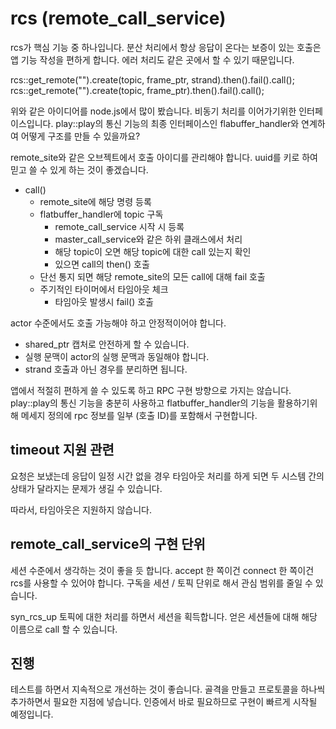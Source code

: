 # rcs (remote_call_service)

rcs가 핵심 기능 중 하나입니다. 분산 처리에서 항상 응답이 온다는 보증이 
있는 호출은 앱 기능 작성을 편하게 합니다. 에러 처리도 같은 곳에서 할 수 있기 때문입니다. 

rcs::get_remote("").create(topic, frame_ptr, strand).then().fail().call(); 
rcs::get_remote("").create(topic, frame_ptr).then().fail().call(); 

위와 같은 아이디어를 node.js에서 많이 봤습니다. 비동기 처리를 이어가기위한 인터페이스입니다. 
play::play의 통신 기능의 최종 인터페이스인 flabuffer_handler와 연계하여 
어떻게 구조를 만들 수 있을까요? 


remote_site와 같은 오브젝트에서 호출 아이디를 관리해야 합니다. uuid를 키로 하여 
믿고 쓸 수 있게 하는 것이 좋겠습니다. 

- call() 
  - remote_site에 해당 명령 등록 
  - flatbuffer_handler에 topic 구독 
    - remote_call_service 시작 시 등록 
    - master_call_service와 같은 하위 클래스에서 처리 
    - 해당 topic이 오면 해당 topic에 대한 call 있는지 확인 
    - 있으면 call의 then() 호출 
  - 단선 통지 되면 해당 remote_site의 모든 call에 대해 fail 호출 
  - 주기적인 타이머에서 타임아웃 체크 
    - 타임아웃 발생시 fail() 호출 

actor 수준에서도 호출 가능해야 하고 안정적이어야 합니다. 
- shared_ptr 캡처로 안전하게 할 수 있습니다. 
- 실행 문맥이 actor의 실행 문맥과 동일해야 합니다. 
- strand 호출과 아닌 경우를 분리하면 됩니다. 

앱에서 적절히 편하게 쓸 수 있도록 하고 RPC 구현 방향으로 가지는 않습니다. 
play::play의 통신 기능을 충분히 사용하고 flatbuffer_handler의 기능을 
활용하기위해 메세지 정의에 rpc 정보를 일부 (호출 ID)를 포함해서 구현합니다. 


## timeout 지원 관련 

요청은 보냈는데 응답이 일정 시간 없을 경우 타임아웃 처리를 하게 되면 두 시스템 간의 
상태가 달라지는 문제가 생길 수 있습니다. 

따라서, 타임아웃은 지원하지 않습니다. 

## remote_call_service의 구현 단위 

세션 수준에서 생각하는 것이 좋을 듯 합니다. accept 한 쪽이건 connect 한 쪽이건 rcs를 
사용할 수 있어야 합니다. 구독을 세션 / 토픽 단위로 해서 관심 범위를 줄일 수 있습니다. 

syn_rcs_up 토픽에 대한 처리를 하면서 세션을 획득합니다. 얻은 세션들에 대해 해당 
이름으로 call 할 수 있습니다. 

## 진행 

테스트를 하면서 지속적으로 개선하는 것이 좋습니다. 골격을 만들고 프로토콜을 하나씩 
추가하면서 필요한 지점에 넣습니다. 인증에서 바로 필요하므로 구현이 빠르게 시작될 예정입니다. 

